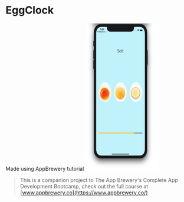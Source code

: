 #  EggClock
Made using AppBrewery tutorial
<img src="https://raw.githubusercontent.com/AaditT/EggClock/master/Documentation/app-layout-5.jpg" alt="App Layout" width="200" height="400">


>This is a companion project to The App Brewery's Complete App Development Bootcamp, check out the full course at [www.appbrewery.co](https://www.appbrewery.co/)
